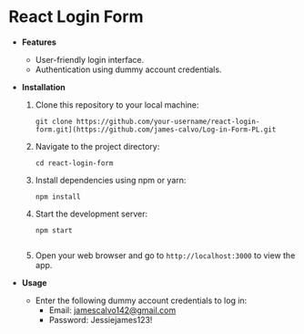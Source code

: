 # React Login Form

- **Features**
  - User-friendly login interface.
  - Authentication using dummy account credentials.

- **Installation**
  1. Clone this repository to your local machine:
     ```
     git clone https://github.com/your-username/react-login-form.git](https://github.com/james-calvo/Log-in-Form-PL.git
     ```

  2. Navigate to the project directory:
     ```
     cd react-login-form
     ```

  3. Install dependencies using npm or yarn:
     ```
     npm install
     ```
  

  4. Start the development server:
     ```
     npm start


  5. Open your web browser and go to `http://localhost:3000` to view the app.

- **Usage**
  - Enter the following dummy account credentials to log in:
    - Email: jamescalvo142@gmail.com
    - Password: Jessiejames123!


